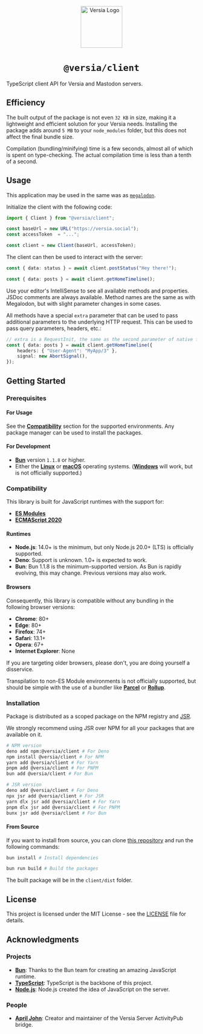 <p align="center">
  <a href="https://versia.pub"><img src="https://cdn.versia.pub/branding/versia-dark.webp" alt="Versia Logo" height="110"></a>
</p>

<center><h1><code>@versia/client</code></h1></center>

TypeScript client API for Versia and Mastodon servers.

## Efficiency

The built output of the package is not even `32 KB` in size, making it a lightweight and efficient solution for your Versia needs. Installing the package adds around `5 MB` to your `node_modules` folder, but this does not affect the final bundle size.

Compilation (bundling/minifying) time is a few seconds, almost all of which is spent on type-checking. The actual compilation time is less than a tenth of a second.

## Usage

This application may be used in the same was as [`megalodon`](https://github.com/h3poteto/megalodon).

Initialize the client with the following code:

```typescript
import { Client } from "@versia/client";

const baseUrl = new URL("https://versia.social");
const accessToken  = "...";

const client = new Client(baseUrl, accessToken);
```

The client can then be used to interact with the server:

```typescript
const { data: status } = await client.postStatus("Hey there!");
```

```typescript
const { data: posts } = await client.getHomeTimeline();
```

Use your editor's IntelliSense to see all available methods and properties. JSDoc comments are always available. Method names are the same as with Megalodon, but with slight parameter changes in some cases.

All methods have a special `extra` parameter that can be used to pass additional parameters to the underlying HTTP request. This can be used to pass query parameters, headers, etc.:

```typescript
// extra is a RequestInit, the same as the second parameter of native fetch
const { data: posts } = await client.getHomeTimeline({
    headers: { "User-Agent": "MyApp/3" },
    signal: new AbortSignal(),
});
```

## Getting Started

### Prerequisites

#### For Usage

See the [**Compatibility**](#compatibility) section for the supported environments. Any package manager can be used to install the packages.

#### For Development

- [**Bun**](https://bun.sh) version `1.1.8` or higher.
- Either the [**Linux**](https://www.linux.org) or [**macOS**](https://www.apple.com/macos) operating systems. ([**Windows**](https://www.microsoft.com/windows) will work, but is not officially supported.)

### Compatibility

This library is built for JavaScript runtimes with the support for:

- [**ES Modules**](https://nodejs.org/api/esm.html)
- [**ECMAScript 2020**](https://www.ecma-international.org/ecma-262/11.0/index.html)

#### Runtimes

- **Node.js**: 14.0+ is the minimum, but only Node.js 20.0+ (LTS) is officially supported.
- **Deno**: Support is unknown. 1.0+ is expected to work.
- **Bun**: Bun 1.1.8 is the minimum-supported version. As Bun is rapidly evolving, this may change. Previous versions may also work.

#### Browsers

Consequently, this library is compatible without any bundling in the following browser versions:

- **Chrome**: 80+
- **Edge**: 80+
- **Firefox**: 74+
- **Safari**: 13.1+
- **Opera**: 67+
- **Internet Explorer**: None

If you are targeting older browsers, please don't, you are doing yourself a disservice.

Transpilation to non-ES Module environments is not officially supported, but should be simple with the use of a bundler like [**Parcel**](https://parceljs.org) or [**Rollup**](https://rollupjs.org).

### Installation

Package is distributed as a scoped package on the NPM registry and [JSR](https://jsr.io).

We strongly recommend using JSR over NPM for all your packages that are available on it.

```bash
# NPM version
deno add npm:@versia/client # For Deno
npm install @versia/client # For NPM
yarn add @versia/client # For Yarn
pnpm add @versia/client # For PNPM
bun add @versia/client # For Bun

# JSR version
deno add @versia/client # For Deno
npx jsr add @versia/client # For JSR
yarn dlx jsr add @versia/client # For Yarn
pnpm dlx jsr add @versia/client # For PNPM
bunx jsr add @versia/client # For Bun
```

#### From Source

If you want to install from source, you can clone [this repository](https://github.com/versia-pub/api) and run the following commands:

```bash
bun install # Install dependencies

bun run build # Build the packages
```

The built package will be in the `client/dist` folder.

## License

This project is licensed under the MIT License - see the [LICENSE](LICENSE) file for details.

## Acknowledgments

### Projects

- [**Bun**](https://bun.sh): Thanks to the Bun team for creating an amazing JavaScript runtime.
- [**TypeScript**](https://www.typescriptlang.org): TypeScript is the backbone of this project.
- [**Node.js**](https://nodejs.org): Node.js created the idea of JavaScript on the server.

### People

- [**April John**](https://github.com/cutestnekoaqua): Creator and maintainer of the Versia Server ActivityPub bridge.
